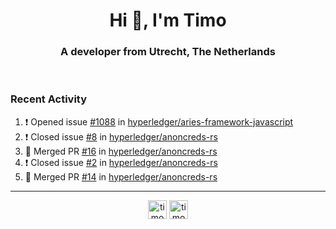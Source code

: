 <h1 align="center">Hi 👋, I'm Timo</h1>
<h3 align="center">A developer from Utrecht, The Netherlands</h3>
<br/>
<!-- https://github.com/rahuldkjain/github-profile-readme-generator --!>

<!--  <p align="left"><img src="https://github-readme-stats.vercel.app/api?username=timoglastra&show_icons=true&count_private=true&" alt="timoglastra" /></p> --!>

<!--
Github language stats
<p align="left"><img src="https://github-readme-stats.vercel.app/api/top-langs/?username=timoglastra&layout=compact" alt="timoglastra" /><p>
-->

<!-- Codestats language stats -->
<!-- <p align="left"><img src="https://codestats-readme.vercel.app/api/top-langs/?username=timoglastra&layout=compact&language_count=12" alt="timoglastra" /><p>    --!>
  
<h3>Recent Activity</h3>

<!--START_SECTION:activity-->
1. ❗️ Opened issue [#1088](https://github.com/hyperledger/aries-framework-javascript/issues/1088) in [hyperledger/aries-framework-javascript](https://github.com/hyperledger/aries-framework-javascript)
2. ❗️ Closed issue [#8](https://github.com/hyperledger/anoncreds-rs/issues/8) in [hyperledger/anoncreds-rs](https://github.com/hyperledger/anoncreds-rs)
3. 🎉 Merged PR [#16](https://github.com/hyperledger/anoncreds-rs/pull/16) in [hyperledger/anoncreds-rs](https://github.com/hyperledger/anoncreds-rs)
4. ❗️ Closed issue [#2](https://github.com/hyperledger/anoncreds-rs/issues/2) in [hyperledger/anoncreds-rs](https://github.com/hyperledger/anoncreds-rs)
5. 🎉 Merged PR [#14](https://github.com/hyperledger/anoncreds-rs/pull/14) in [hyperledger/anoncreds-rs](https://github.com/hyperledger/anoncreds-rs)
<!--END_SECTION:activity-->

---

<p align="center">
<a href="https://twitter.com/timoglastra" target="blank"><img align="center" src="https://cdn.jsdelivr.net/npm/simple-icons@3.0.1/icons/twitter.svg" alt="timoglastra" height="30" width="30" /></a>
<a href="https://linkedin.com/in/timoglastra" target="blank"><img align="center" src="https://cdn.jsdelivr.net/npm/simple-icons@3.0.1/icons/linkedin.svg" alt="timoglastra" height="30" width="30" /></a>
</p>



